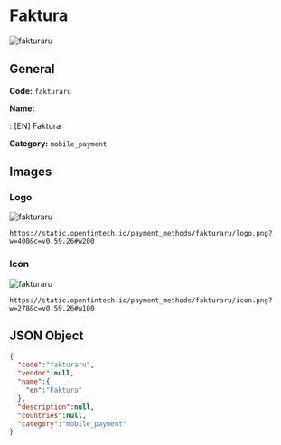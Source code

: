 
# Faktura 
![fakturaru](https://static.openfintech.io/payment_methods/fakturaru/logo.png?w=400&c=v0.59.26#w200)  

## General 
**Code:** `fakturaru` 
 
**Name:** 
 
:	[EN] Faktura 
 
**Category:** `mobile_payment` 
 

## Images 

### Logo 
![fakturaru](https://static.openfintech.io/payment_methods/fakturaru/logo.png?w=400&c=v0.59.26#w200)  

```
https://static.openfintech.io/payment_methods/fakturaru/logo.png?w=400&c=v0.59.26#w200
```  

### Icon 
![fakturaru](https://static.openfintech.io/payment_methods/fakturaru/icon.png?w=278&c=v0.59.26#w100)  

```
https://static.openfintech.io/payment_methods/fakturaru/icon.png?w=278&c=v0.59.26#w100
```  

## JSON Object 

```json
{
  "code":"fakturaru",
  "vendor":null,
  "name":{
    "en":"Faktura"
  },
  "description":null,
  "countries":null,
  "category":"mobile_payment"
}
```  
